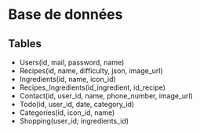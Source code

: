 # Base de données

## Tables

- Users(id, mail, password, name)
- Recipes(id, name, difficulty, json, image_url)
- Ingredients(id, name, icon_id)
- Recipes_Ingredients(id_ingredient, id_recipe)
- Contact(id, user_id, name, phone_number, image_url)
- Todo(id, user_id, date, category_id)
- Categories(id, icon_id, name)
- Shopping(user_id; ingredients_id)


